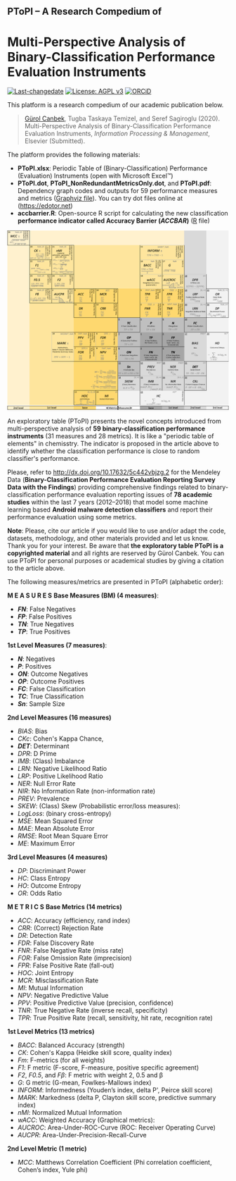 ## PToPI – A Research Compedium of
# Multi-Perspective Analysis of Binary-Classification Performance Evaluation Instruments

[![Last-changedate](https://img.shields.io/badge/last%20change-2020--05--26-brightgreen.svg)](https://github.com/gurol/ptopi) [![License: AGPL v3](https://img.shields.io/badge/License-AGPL%20v3-blue.svg)](https://www.gnu.org/licenses/agpl-3.0)  [![ORCiD](https://img.shields.io/badge/ORCiD-0000--0002--9337--097X-green.svg)](https://orcid.org/0000-0002-9337-097X)

This platform is a research compedium of our academic publication below.

> [Gürol Canbek](http:gurol.canbek.com/Publications), Tugba Taskaya Temizel, and Seref Sagiroglu (2020). Multi-Perspective Analysis of Binary-Classification Performance Evaluation Instruments, *Information Processing & Management*, Elsevier (Submitted).

The platform provides the following materials:
- **PToPI.xlsx**: Periodic Table of (Binary-Classification) Performance (Evaluation) Instruments (open with Microsoft Excel™)
- **PToPI.dot**, **PToPI_NonRedundantMetricsOnly.dot**, and **PToPI.pdf**: Dependency graph codes and outputs for 59 performance measures and metrics ([Graphviz file](https://www.graphviz.org)). You can try dot files online at (https://edotor.net)
- **accbarrier.R**: Open-source R script for calculating the new classification **performance indicator called Accuracy Barrier (*ACCBAR*)** ([R](https://www.r-project.org) file)

![](images/PToPI_v3_3_Full.png)

An exploratory table (PToPI) presents the novel concepts introduced from multi-perspective analysis of **59 binary-classification performance instruments** (31 measures and 28 metrics). It is like a "periodic table of elements" in chemisstry.
The indicator is proposed in the article above to identify whether the classification performance is close to random classifier's performance.

Please, refer to http://dx.doi.org/10.17632/5c442vbjzg.2 for the Mendeley Data (**Binary-Classification Performance Evaluation Reporting Survey Data with the Findings**) providing comprehensive findings related to binary-classification performance evaluation reporting issues of **78 academic studies** within the last 7 years (2012–2018) that model some machine learning based **Android malware detection classifiers** and report their performance evaluation using some metrics.

**Note**: Please, cite our article if you would like to use and/or adapt the code, datasets, methodology, and other materials provided and let us know. Thank you for your interest. Be aware that **the exploratory table PToPI is a copyrighted material** and all rights are reserved by Gürol Canbek. You can use PToPI for personal purposes or academical studies by giving a citation to the article above.

The following measures/metrics are presented in PToPI (alphabetic order):

**M E A S U R E S**
**Base Measures (BM) (4 measures)**:
- ***FN***: False Negatives
- ***FP***: False Positives
- ***TN***: True Negatives
- ***TP***: True Positives

**1st Level Measures (7 measures)**:
- ***N***: Negatives
- ***P***: Positives
- ***ON***: Outcome Negatives
- ***OP***: Outcome Positives
- ***FC***: False Classification
- ***TC***: True Classification
- ***Sn***: Sample Size

**2nd Level Measures (16 measures)**
- *BIAS*: Bias
- *CKc*: Cohen's Kappa Chance,
- ***DET***: Determinant
- *DPR*: D Prime
- *IMB*: (Class) Imbalance
- *LRN*: Negative Likelihood Ratio
- *LRP*: Positive Likelihood Ratio
- *NER*: Null Error Rate
- *NIR*: No Information Rate (non-information rate)
- *PREV*: Prevalence
- *SKEW*: (Class) Skew
(Probabilistic error/loss measures):
- *LogLoss*: (binary cross-entropy)
- *MSE*: Mean Squared Error
- *MAE*: Mean Absolute Error
- *RMSE*: Root Mean Square Error
- *ME*: Maximum Error

**3rd Level Measures (4 measures)**
- *DP*: Discriminant Power
- *HC*: Class Entropy
- *HO*: Outcome Entropy
- *OR*: Odds Ratio

**M E T R I C S**
**Base Metrics (14 metrics)**
- *ACC*: Accuracy (efficiency, rand index)
- *CRR*: (Correct) Rejection Rate
- *DR*: Detection Rate
- *FDR*: False Discovery Rate
- *FNR*: False Negative Rate (miss rate)
- *FOR*: False Omission Rate (imprecision)
- *FPR*: False Positive Rate (fall-out)
- *HOC*: Joint Entropy
- *MCR*: Misclassification Rate
- *MI*: Mutual Information
- *NPV*: Negative Predictive Value
- *PPV*: Positive Predictive Value (precision, confidence)
- *TNR*: True Negative Rate (inverse recall, specificity)
- *TPR*: True Positive Rate (recall, sensitivity, hit rate, recognition rate)

**1st Level Metrics (13 metrics)**
- *BACC*: Balanced Accuracy (strength)
- *CK*: Cohen's Kappa (Heidke skill score, quality index)
- *Fm*: F-metrics (for all weights)
- *F1*: F metric (F-score, F-measure, positive specific agreement)
- *F2*, *F0.5*, and *Fβ*: F metric with weight 2, 0.5 and β
- *G*: G metric (G-mean, Fowlkes-Mallows index)
- *INFORM*: Informedness (Youden’s index, delta P', Peirce skill score)
- *MARK*: Markedness (delta P, Clayton skill score, predictive summary index)
- *nMI*: Normalized Mutual Information
- *wACC*: Weighted Accuracy
(Graphical metrics):
- *AUCROC*: Area-Under-ROC-Curve (ROC: Receiver Operating Curve)
- *AUCPR*: Area-Under-Precision-Recall-Curve

**2nd Level Metric (1 metric)**
- *MCC*: Matthews Correlation Coefficient (Phi correlation coefficient, Cohen’s index, Yule phi)
